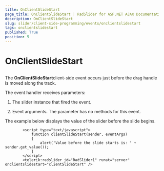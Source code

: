 ```yaml
---
title: OnClientSlideStart
page_title: OnClientSlideStart | RadSlider for ASP.NET AJAX Documentation
description: OnClientSlideStart
slug: slider/client-side-programming/events/onclientslidestart
tags: onclientslidestart
published: True
position: 5
---
```


# OnClientSlideStart



## 

The **OnClientSlideStart**client-side event occurs just before the drag handle is moved along the track.

The event handler receives parameters:

1. The slider instance that fired the event.

1. Event arguments. The parameter has no methods for this event.

The example below displays the value of the slider before the slide begins.

````ASPNET
	    <script type="text/javascript">
	        function clientSlideStart(sender, eventArgs)
	        {
	            alert('Value before the slide starts is: ' + sender.get_value());
	        } 
	    </script>
	    <telerik:radslider id="RadSlider1" runat="server" onclientslidestart="clientSlideStart" />
````


